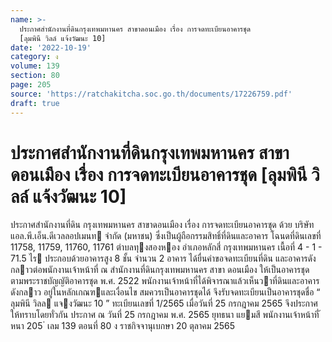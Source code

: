 ```yaml
---
name: >-
  ประกาศสำนักงานที่ดินกรุงเทพมหานคร สาขาดอนเมือง เรื่อง การจดทะเบียนอาคารชุด
  [ลุมพินี วิลล์ แจ้งวัฒนะ 10]
date: '2022-10-19'
category: ง
volume: 139
section: 80
page: 205
source: 'https://ratchakitcha.soc.go.th/documents/17226759.pdf'
draft: true
---
```


# ประกาศสำนักงานที่ดินกรุงเทพมหานคร สาขาดอนเมือง เรื่อง การจดทะเบียนอาคารชุด [ลุมพินี วิลล์ แจ้งวัฒนะ 10]

ประกาศสํานักงานที่ดิน กรุงเทพมหานคร สาขาดอนเมือง เรื่อง การจดทะเบียนอาคารชุด ด้วย บริษัท แอล.พี.เอ็น.ดีเวลลอปเมนท จํากัด (มหาชน) ซึ่งเป็นผู้ถือกรรมสิทธิ์ที่ดินและอาคาร โฉนดที่ดินเลขที่ 11758, 11759, 11760, 11761 ตําบลทุงสองหอง อําเภอหลักสี่ กรุงเทพมหานคร เนื้อที่ 4 - 1 - 71.5 ไร ประกอบด้วยอาคารสูง 8 ชั้น จํานวน 2 อาคาร ได้ยื่นคําขอจดทะเบียนที่ดิน และอาคารดังกลาวต่อพนักงานเจ้าหน้าที่ ณ สํานักงานที่ดินกรุงเทพมหานคร สาขา ดอนเมือง ให้เป็นอาคารชุด ตามพระราชบัญญัติอาคารชุด พ.ศ. 2522 พนักงานเจ้าหน้าที่ได้พิจารณาแล้วเห็นวาที่ดินและอาคารดังกลาว อยู่ในหลักเกณฑและเงื่อนไข สมควรเป็นอาคารชุดได้ จึงรับจดทะเบียนเป็นอาคารชุดชื่อ “ ลุมพินี วิลล แจงวัฒนะ 10 ” ทะเบียนเลขที่ 1/2565 เมื่อวันที่ 25 กรกฎาคม 2565 จึงประกาศให้ทราบโดยทั่วกัน ประกาศ ณ วันที่ 25 กรกฎาคม พ.ศ. 2565 ยุทธนา แยมสี พนักงานเจ้าหน้าที่ ้ หนา 205 ่ เลม 139 ตอนที่ 80 ง ราชกิจจานุเบกษา 20 ตุลาคม 2565
